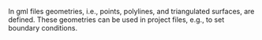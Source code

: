 In gml files geometries, i.e., points, polylines, and triangulated surfaces, are
defined.
These geometries can be used in project files, e.g., to set boundary conditions.
